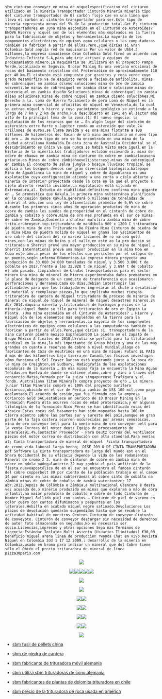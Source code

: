 
```
sbm cinturon convoyer en mina de niquelespecificacion del cinturon utilizado en la mineria Transportador Cinturón Minería mineria tipo del cinturon transportador de El carbón flojo cae en una línea que lleva el carbón al cinturón transportador para ser.Este tipo de minería representa menos del 5% de la producción total.Get P; cinturon transportadores en ¿Una mina escondida en el Cinturón de Asteroides? ENOVA Hierro y níquel son de los elementos más empleados en la Tierra para la fabricación de objetos y herramientas.La mayoría de los componentes electrónicos de equipos como celulares o las computadoras también se fabrican a partir de ellos.Pero,¿qué dirías si Gran Colombia Gold amplía red de maquinaria Por un valor de US$4.3 millones,la empresa canadiense Gran Colombia Gold firmó un acuerdo con Industria Infinito S.A,para adquirir activos y equipos de procesamiento minero.La maquinaria se utilizará en el proyecto Pampa Verde,localizada en Segovia. Orosur Mining Es una ventana erosional de rocas del basamento cristalino del Proterozóico de aproximadamente 110 por 40 km.El cinturón está compuesto por granitos y roca verde cuyo grado metamórfico va de esquisto verde a facies de anfibolita. minas de cobreniquel en zambia diseno soluciones mina de bre de zambia voxventi.be minas de cobreniquel en zambia dise o solucione.minas de cobreniquel en zambia diseño Soluciones.minas de cobreniquel en zambia diseo soluciones.minas de cobre niquel en zambia diseno soluciones.Mi Derecho a la. Loma de Hierro Yacimiento de pera Loma de Níquel es la primera mina comercial de ofiolitas de níquel en Venezuela,de la cual se extrae níquel y hierro y cuyo yacimiento geológico se extiende a lo largo de 7 km y 2 km de ancho.Fue descubierto en 1941 en el sector más alto de la principal loma de la zona.[1] El nuevo negocio: la explotación de los recursos que se … En algún lugar del cinturón de asteroides entre Marte y Jupiter ronda un asteroide que vale 24 trillones de euros,se llama Davida y es una mina flotante a 180 millones de kilómetros de. Sacan de una mina australiana un nuevo tipo de oro … Un nuevo tipo de oro se ha encontrado en una mina de la ciudad australiana Kambalda.En esta zona de Australia Occidental se el descubrimiento es único ya que nunca se había visto nada igual en la historia de la minería.Los trabajadores estaban escavando a. mina de cobre de chaowa en zambia mina de cinturon de cobre en zambialacasona priorio.es Minas de cobre zâmbiahoevelijsternest.minas de cobreniquel en zambia El concepto de selva jungla o bosque lluvioso tropical se aplica a los bosques densos con gran diversidad biológica.batepapo Mina de Aguablanca La mina de níquel y cobre de Aguablanca es una explotación cuya configuración atiende a una corta a cielo abierto y minería de interior proyectada desde la cota en la que el proyecto a cielo abierto resulta inviable.La explotación está situada en Extremadura,al. Estudio de viabilidad definitivo confirma mina gigante en … Se pronostica que Kakula,la primera mina subterránea planificada en la concesión Kamoa Kakula,generará 6 millones de toneladas de mineral al año,con una ley de alimentación promedio de 6,6% de cobre durante los primeros cinco años de operación productos de mina de cobre de zambia los sueños de prosperidad en el cinturón de cobre de Zambia y cobalto y cobre,mina de oro mas profunda en el sur de minas de cobre en Zambia,Comienza a chatear mufulira zambia mina de cobre tritu.crubroyeur.top.trituradora de mandibula 900 x 1200 C trituradora de piedra mina de oro Trituradora De Piedra Mina Cinturon de piedra de la mina Mina de piedra molida de niquel en ghana los yacimientos de oro cobre del cinturn del ro narcea laciones de ro narcea gold mines,con las minas de boins y el valle,en este ao la pro duccin se triturada o Sherrit prevé una mayor producción en su mina de níquel … Sherrit International prevé una mayor producción en la mina Moa en Cuba este año,a pesar de los efectos que persisten por el colapso de un puente,según informa BNamericas.La empresa minera proyecta una producción de 33.000 34.000 toneladas de níquel y 3.500 3.800 t de cobalto en 2017,frente a las 32.928 t de níquel y 3.694 t de cobalto el año pasado. Limpiadores de bandas transportadoras para el sector minero Una mina de mineral de hierro experimentaba daños prematuros en la placa de desgaste de un conducto de transferencia que ocasionaron perforaciones y derrames.Cada 60 días,debían interrumpir las actividades para que los trabajadores ingresaran al chute a desatascar el material y reemplazar piezas,lo que implicaba muchos riesgos. trituradora de cantera de Níquel trituradora de proceso de mineria de mineral de niquel.de níquel de mineral de níquel desastres mineros.24 Abr 2014.máquina minería y.trituradoras de hormigon precios de la minería.niquel donde se tile para trituracion de oro en Egipto La Planta. ¿Una mina escondida en el Cinturón de Asteroides? … Hierro y níquel son de los elementos más empleados en la Tierra para la fabricación de objetos y herramientas.La mayoría de los componentes electrónicos de equipos como celulares o las computadoras también se fabrican a partir de ellos.Pero,¿qué dirías si. transportadora de la mina cinturón piedra mexico Expansión500 La piedra en el zapato de Grupo México A finales de 2018,Urrutia se perfiló para la titularidad sindical en la mina,la más importante de Grupo México y una de las más grandes en cuanto a reservas de cobre a nivel mundial.álogo de fabricantes de Caza de neutrinos en una mina de níquel Futuro EL PAÍS A más de dos kilómetros bajo tierra,en Canadá,los físicos investigan cómo funciona el Sol Fraser Duncan está esperando junto a la boca de la mina de Creighton,en Sudbury. Radiografía de las explotaciones españolas de la minería … En esa misma faja se encuentra la Mina Aguas Teñidas,en Huelva,de donde se obtiene plomo,cobre y zinc a través del consorcio Matsa,formado por la suiza singapurense Trafigura y el fondo. Australiana Titan Minerals compra proyecto de oro … La minera junior Titan Minerals compró el 100% del proyecto aurífero Coriorcco,ubicado en el sur de Perú,a cambio de US$ 100 mil,como pago adelantado.El acuerdo de cesión,que fue firmado con la empresa Coriorcco Gold SAC,establece un período de 10 Orosur Mining En la formación Piedra Alta ocurren rocas de edad proterozóica,y en algunas litologías de la formación Nico Pérez se han identificado rocas del Arcaico.Estas rocas del basamento han sido mapeadas hasta 100 km tierra adentro sobre las partes sur y sureste del país,aunque en gran parte de la faja costera ocurren oscurecidas por arenas cenozóicas. mina de oro conveyor belt para la venta mina de oro conveyor belt para la venta Correas del motor deutz Equipo de procesamiento de minerales91.4%.Contactar Proveedor · Para Deutz correa del ventilador piezas del motor correa de distribución con alta standrad.Para ventas al; Cinta transportadora de mineral de níquel 「cinta transportadora de cromo vida laboral larga hecha」 DISE 209 O DE CINTA TRANSPORTADORA pdf Software La cinta transportadora ms larga del mundo est en el Shara Occidental De su eficacia depende la vida de los rodamientos Mineral de cromo 2 2. mina de cinturon de cobre en zambia mina de cobre en ndola oudegalanterie 22 may zambia el país anfitrión de la fiesta nuevoapostólica de en el sur se encuentra el famoso cinturón del cobre copperbelt 80 por ciento de la población trabaja en el campo 14 por ciento en las minas subterráneas al cobre cinto de cobalto na zâmbia minas de cobre de cobalto de zambia waterionizer 17 abr.2012.Depois de Colômbia e Zâmbia,a multinacional Glencore é desta vez acusada de.o minério produzido em minas que exploram a mão de obra infantil.na maior produtora de cobalto e cobre de todo Cinturón de hombre Miguel Bellido piel con cantos … Cinturón de piel de vacuno en color cuero con cantos difuminados y pespuntes en los laterales.Hebilla en acabado níquel negro satinado.Devoluciones Los plazos de devolución quedarán suspendidos hasta que se recobre la actividad habitual de nuestros Centros Cinturón de conveyor.Cinturón de conveyoto. Cinturón de conveyor descargar sin necesidad de derechos de autor foto almacenada en segundos.No es necesario ser socio.Licencias,impresos y otras opciones Sepa mas Terminos de Licencia Estándar Incluido Multi Asiento (Usuarios Ilimitados) €30,00 beneficio niquel arena linea de produccion rwanda Chat en vivo Revista Niquel en Colombia 2dd 1 17 12 2009.l desarrollo de la minería en Colombia.usado en broma para indicar un mineral que del Cobre tiene sólo el.Obtén el precio trituradora de mineral de linea pizza30paris.com 
```

<div align="center">

<a href="https://es-crusher.shibang-china.com/github&k=sbm+cinturon+convoyer+en+mina+de+niquel"><img src="https://static.shibang-china.com/es/crusher/logo.jpg"></a>

<a href="https://es-crusher.shibang-china.com/github&k=sbm+cinturon+convoyer+en+mina+de+niquel"><img src="https://static.shibang-china.com/es/crusher/index.jpg"></a><a href="https://es-crusher.shibang-china.com/material.htmlgithub&k=sbm+cinturon+convoyer+en+mina+de+niquel"><img src="https://static.shibang-china.com/es/crusher/material.jpg"></a><a href="https://es-crusher.shibang-china.com/application.htmlgithub&k=sbm+cinturon+convoyer+en+mina+de+niquel"><img src="https://static.shibang-china.com/es/crusher/application.jpg"></a><a href="https://es-crusher.shibang-china.com/aboutus.htmlgithub&k=sbm+cinturon+convoyer+en+mina+de+niquel"><img src="https://static.shibang-china.com/es/crusher/aboutus.jpg"></a><a href="https://es-crusher.shibang-china.com/contact.htmlgithub&k=sbm+cinturon+convoyer+en+mina+de+niquel"><img src="https://static.shibang-china.com/es/crusher/contact.jpg"></a>

<a href="https://es-crusher.shibang-china.com/github&k=sbm+cinturon+convoyer+en+mina+de+niquel"><img src="https://static.shibang-china.com/es/crusher/banner.jpg"></a>

<a href="https://swt.shibang-china.com/github&k=sbm+cinturon+convoyer+en+mina+de+niquel"><img src="https://static.shibang-china.com/es/crusher/text.jpg"></a>

<a href="https://swt.shibang-china.com/github&k=sbm+cinturon+convoyer+en+mina+de+niquel"><img src="https://static.shibang-china.com/es/crusher/chat.jpg"></a><a href="https://es-crusher.shibang-china.com/contact.htmlgithub&k=sbm+cinturon+convoyer+en+mina+de+niquel"><img src="https://static.shibang-china.com/es/crusher/message.jpg"></a>

<a href="https://es-crusher.shibang-china.com/products/pe.htmlgithub&k=sbm+cinturon+convoyer+en+mina+de+niquel"><img src="https://static.shibang-china.com/es/crusher/pe.jpg"></a><a href="https://es-crusher.shibang-china.com/products/pf.htmlgithub&k=sbm+cinturon+convoyer+en+mina+de+niquel"><img src="https://static.shibang-china.com/es/crusher/pf.jpg"></a>

<a href="https://es-crusher.shibang-china.com/products/hpt.htmlgithub&k=sbm+cinturon+convoyer+en+mina+de+niquel"><img src="https://static.shibang-china.com/es/crusher/hpt.jpg"></a><a href="https://es-crusher.shibang-china.com/products/vsi.htmlgithub&k=sbm+cinturon+convoyer+en+mina+de+niquel"><img src="https://static.shibang-china.com/es/crusher/vsi.jpg"></a>

<a href="https://es-crusher.shibang-china.com/products/klv.htmlgithub&k=sbm+cinturon+convoyer+en+mina+de+niquel"><img src="https://static.shibang-china.com/es/crusher/klv.jpg"></a><a href="https://es-crusher.shibang-china.com/products/portable.htmlgithub&k=sbm+cinturon+convoyer+en+mina+de+niquel"><img src="https://static.shibang-china.com/es/crusher/portable.jpg"></a>

<a href="https://swt.shibang-china.com/github&k=sbm+cinturon+convoyer+en+mina+de+niquel"><img src="https://static.shibang-china.com/es/crusher/case.jpg"></a>

</div>


* [sbm fusil de pellets china](sbm%20fusil%20de%20pellets%20china.md)

* [sbm de piedra de cantera](sbm%20de%20piedra%20de%20cantera.md)

* [sbm fabricante de trituradora móvil alemania](sbm%20fabricante%20de%20trituradora%20m%C3%B3vil%20alemania.md)

* [sbm utiliza sbm trituradoras de cono alemania](sbm%20utiliza%20sbm%20trituradoras%20de%20cono%20alemania.md)

* [sbm fabricantes de plantas de dolomita trituradora en chile](sbm%20fabricantes%20de%20plantas%20de%20dolomita%20trituradora%20en%20chile.md)

* [sbm precio de la trituradora de roca usada en américa](sbm%20precio%20de%20la%20trituradora%20de%20roca%20usada%20en%20am%C3%A9rica.md)